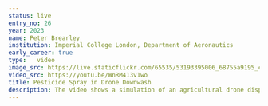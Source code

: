 ```yaml
---
status: live
entry_no: 26
year: 2023
name: Peter Brearley
institution: Imperial College London, Department of Aeronautics
early_career: true
type:   video 
image_src: https://live.staticflickr.com/65535/53193395006_68755a9195_c_d.jpg
video_src: https://youtu.be/WnRM413v1wo
title: Pesticide Spray in Drone Downwash
description: The video shows a simulation of an agricultural drone dispersing pesticides. Agricultural drones have become invaluable in modern farming for tasks such as monitoring crop health, planting seeds, and spraying fertilisers and pesticides.  Drones are especially advantageous for farming uneven terrain that is otherwise difficult for ground-based machinery to navigate. The turbulent air flow from the rotors disperses the fluid more evenly across the land. Understanding and optimising the complex interaction between rotor downwash and pesticide dispersion has the potential to bring significant efficiency improvements to farming, and in doing so contributes towards meeting the global challenge of food security.
---
```

